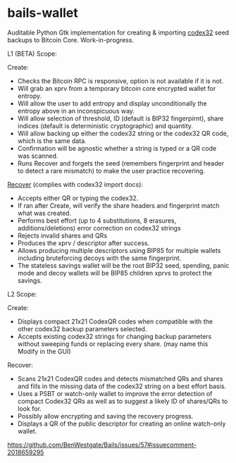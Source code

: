 # bails-wallet
Auditable Python Gtk implementation for creating & importing [codex32](https://github.com/BlockstreamResearch/codex32) seed backups to Bitcoin Core. Work-in-progress.


L1 (BETA) Scope:

Create:
- Checks the Bitcoin RPC is responsive, option is not available if it is not.
- Will grab an xprv from a temporary bitcoin core encrypted wallet for entropy.
- Will allow the user to add entropy and display unconditionally the entropy above in an inconspicuous way.
- Will allow selection of threshold, ID (default is BIP32 fingerpirnt), share indices (default is deterministic cryptographic) and quantity.
- Will allow backing up either the codex32 string or the codex32 QR code, which is the same data.
- Confirmation will be agnostic whether a string is typed or a QR code was scanned.
- Runs Recover and forgets the seed (remembers fingerprint and header to detect a rare mismatch) to make the user practice recovering.

[Recover](https://github.com/BlockstreamResearch/codex32/blob/master/docs/wallets.md) (complies with codex32 import docs):
- Accepts either QR or typing the codex32.
- If ran after Create, will verify the share headers and fingerprint match what was created.
- Performs best effort (up to 4 substitutions, 8 erasures, additions/deletions) error correction on codex32 strings
- Rejects invalid shares and QRs
- Produces the xprv / descriptor after success.
- Allows producing multiple descriptors using BIP85 for multiple wallets including bruteforcing decoys with the same fingerprint.
- The stateless savings wallet will be the root BIP32 seed, spending, panic mode and decoy wallets will be BIP85 children xprvs to protect the savings.

L2 Scope:

Create:
- Displays compact 21x21 CodexQR codes when compatible with the other codex32 backup parameters selected.
- Accepts existing codex32 strings for changing backup parameters without sweeping funds or replacing every share. (may name this Modify in the GUI)

Recover:
- Scans 21x21 CodexQR codes and detects mismatched QRs and shares and fills in the missing data of the codex32 string on a best effort basis.
- Uses a PSBT or watch-only wallet to improve the error detection of compact Codex32 QRs as well as to suggest a likely ID of shares/QRs to look for.
- Possibly allow encrypting and saving the recovery progress.
- Displays a QR of the public descriptor for creating an online watch-only wallet.

https://github.com/BenWestgate/Bails/issues/57#issuecomment-2018659295
